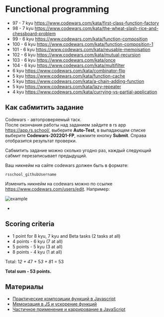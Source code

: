 # Functional programming

- 97 - 7 kyu https://www.codewars.com/kata/first-class-function-factory
- 98 - 7 kyu https://www.codewars.com/kata/the-wheat-slash-rice-and-chessboard-problem
- 99 - 6 kyu https://www.codewars.com/kata/function-composition
- 100 - 6 kyu https://www.codewars.com/kata/function-composition-1
- 101 - 6 kyu https://www.codewars.com/kata/reusable-memoisation
- 102 - 6 kyu https://www.codewars.com/kata/mutual-recursion
- 103 - 6 kyu https://www.codewars.com/kata/once
- 104 - 6 kyu https://www.codewars.com/kata/multifilter
- 6 kyu https://www.codewars.com/kata/combinator-flip
- 5 kyu https://www.codewars.com/kata/function-cache
- 5 kyu https://www.codewars.com/kata/a-chain-adding-function
- 5 kyu https://www.codewars.com/kata/lazy-repeater
- 4 kyu https://www.codewars.com/kata/currying-vs-partial-application

## Как сабмитить задание

Codewars - автопроверяемый таск.  
После окончания работы над заданием зайдите в rs app https://app.rs.school/, выберите **Auto-Test**, в выпадающем списке выберите **Codewars-2022Q1-FP**, нажмите кнопку **Submit**. Справа отобразится результат проверки.

Сабмитить задание можно сколько угодно раз, каждый следующий сабмит перезаписывает предыдущий.

Ваш никнейм на сайте codewars должен быть в формате:

```
rsschool_githubUsername
```

Изменить никнейм на codewars можно по ссылке https://www.codewars.com/users/edit. Например:

![example](https://user-images.githubusercontent.com/12632270/177580063-fefa5281-8632-4c17-b888-13b0f2b05803.PNG)

-

## Scoring criteria

- 1 point for 8 kyu, 7 kyu and Beta tasks (2 tasks at all)
- 4 points - 6 kyu (7 at all)
- 5 points - 5 kyu (3 at all)
- 8 points - 4 kyu (1 at all)

Total: 1*2 + 4*7 + 5*3 + 8*1 = 53

**Total sum - 53 points.**

## Материалы

- [Практические композиции функций в Javascript](https://itchef.ru/articles/107420/)
- [Мемоизация в JS и ускорение функций](https://habr.com/ru/company/ruvds/blog/332384/)
- [Частичное применение и каррирование в JavaScript](https://www.youtube.com/watch?v=ND8KQ5xjk7o)
